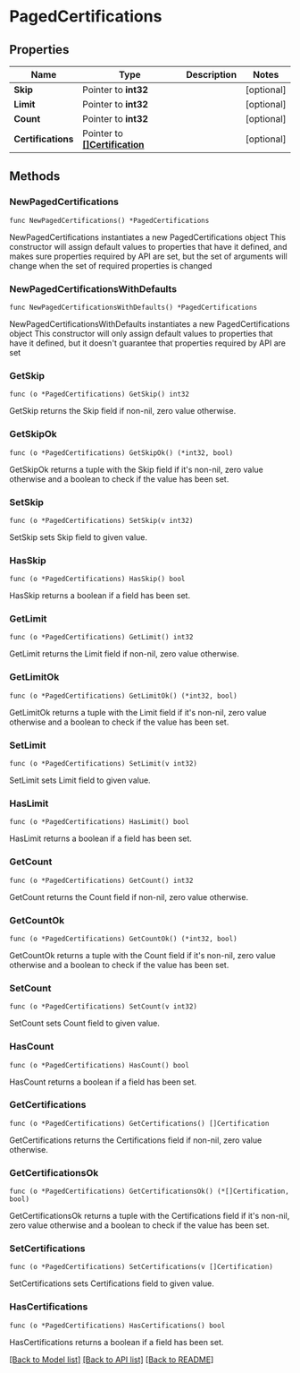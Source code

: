 # PagedCertifications

## Properties

Name | Type | Description | Notes
------------ | ------------- | ------------- | -------------
**Skip** | Pointer to **int32** |  | [optional] 
**Limit** | Pointer to **int32** |  | [optional] 
**Count** | Pointer to **int32** |  | [optional] 
**Certifications** | Pointer to [**[]Certification**](Certification.md) |  | [optional] 

## Methods

### NewPagedCertifications

`func NewPagedCertifications() *PagedCertifications`

NewPagedCertifications instantiates a new PagedCertifications object
This constructor will assign default values to properties that have it defined,
and makes sure properties required by API are set, but the set of arguments
will change when the set of required properties is changed

### NewPagedCertificationsWithDefaults

`func NewPagedCertificationsWithDefaults() *PagedCertifications`

NewPagedCertificationsWithDefaults instantiates a new PagedCertifications object
This constructor will only assign default values to properties that have it defined,
but it doesn't guarantee that properties required by API are set

### GetSkip

`func (o *PagedCertifications) GetSkip() int32`

GetSkip returns the Skip field if non-nil, zero value otherwise.

### GetSkipOk

`func (o *PagedCertifications) GetSkipOk() (*int32, bool)`

GetSkipOk returns a tuple with the Skip field if it's non-nil, zero value otherwise
and a boolean to check if the value has been set.

### SetSkip

`func (o *PagedCertifications) SetSkip(v int32)`

SetSkip sets Skip field to given value.

### HasSkip

`func (o *PagedCertifications) HasSkip() bool`

HasSkip returns a boolean if a field has been set.

### GetLimit

`func (o *PagedCertifications) GetLimit() int32`

GetLimit returns the Limit field if non-nil, zero value otherwise.

### GetLimitOk

`func (o *PagedCertifications) GetLimitOk() (*int32, bool)`

GetLimitOk returns a tuple with the Limit field if it's non-nil, zero value otherwise
and a boolean to check if the value has been set.

### SetLimit

`func (o *PagedCertifications) SetLimit(v int32)`

SetLimit sets Limit field to given value.

### HasLimit

`func (o *PagedCertifications) HasLimit() bool`

HasLimit returns a boolean if a field has been set.

### GetCount

`func (o *PagedCertifications) GetCount() int32`

GetCount returns the Count field if non-nil, zero value otherwise.

### GetCountOk

`func (o *PagedCertifications) GetCountOk() (*int32, bool)`

GetCountOk returns a tuple with the Count field if it's non-nil, zero value otherwise
and a boolean to check if the value has been set.

### SetCount

`func (o *PagedCertifications) SetCount(v int32)`

SetCount sets Count field to given value.

### HasCount

`func (o *PagedCertifications) HasCount() bool`

HasCount returns a boolean if a field has been set.

### GetCertifications

`func (o *PagedCertifications) GetCertifications() []Certification`

GetCertifications returns the Certifications field if non-nil, zero value otherwise.

### GetCertificationsOk

`func (o *PagedCertifications) GetCertificationsOk() (*[]Certification, bool)`

GetCertificationsOk returns a tuple with the Certifications field if it's non-nil, zero value otherwise
and a boolean to check if the value has been set.

### SetCertifications

`func (o *PagedCertifications) SetCertifications(v []Certification)`

SetCertifications sets Certifications field to given value.

### HasCertifications

`func (o *PagedCertifications) HasCertifications() bool`

HasCertifications returns a boolean if a field has been set.


[[Back to Model list]](../README.md#documentation-for-models) [[Back to API list]](../README.md#documentation-for-api-endpoints) [[Back to README]](../README.md)



